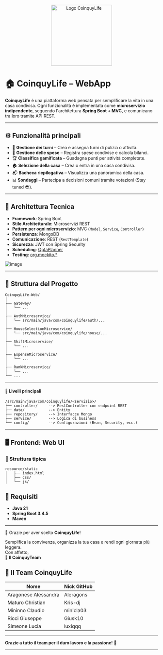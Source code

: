 <p align="center">
  <img src="https://github.com/user-attachments/assets/4d4eafbf-9908-4a72-a9aa-9e93a7e5eb09" alt="Logo CoinquyLife" width="200" />
</p>

# 🏠 CoinquyLife – WebApp

**CoinquyLife** è una piattaforma web pensata per semplificare la vita in una casa condivisa. Ogni funzionalità è implementata come **microservizio indipendente**, seguendo l'architettura **Spring Boot + MVC**, e comunicano tra loro tramite API REST.

---

## ⚙️ Funzionalità principali

- 🧹 **Gestione dei turni** – Crea e assegna turni di pulizia o attività.
- 💸 **Gestione delle spese** – Registra spese condivise e calcola bilanci.
- 🏆 **Classifica gamificata** – Guadagna punti per attività completate.
- 🏠 **Selezione della casa** – Crea o entra in una casa condivisa.
- 📬 **Bacheca riepilogativa** – Visualizza una panoramica della casa.
- 📊 **Sondaggi** – Partecipa a decisioni comuni tramite votazioni (Stay tuned 😎).

---

## 🧱 Architettura Tecnica

- **Framework**: Spring Boot
- **Stile Architetturale**: Microservizi REST
- **Pattern per ogni microservizio**: MVC (`Model`, `Service`, `Controller`)
- **Persistenza**: MongoDB
- **Comunicazione**: REST (`RestTemplate`)
- **Sicurezza**: JWT con Spring Security
- **Scheduling**: [OptaPlanner](https://www.optaplanner.org/)
- **Testing**: [org.mockito.*](https://site.mockito.org/)

![image](https://github.com/user-attachments/assets/29f255e6-fe59-4b7a-a041-dbc80a478edc)

---

## 📁 Struttura del Progetto

``` 
CoinquyLife-Web/
│
├── Gateway/
│   └── ...
│
├── AuthMicroservice/                                 
│   └── src/main/java/com/coinquylife/auth/...
│
├── HouseSelectionMicroservice/
│   └── src/main/java/com/coinquylife/house/...
│
├── ShiftMicroservice/
│   └── ...
│
├── ExpenseMicroservice/
│   └── ...
│
├── RankMicroservice/
│   └── ...
└── ...
``` 
---

#### 📂 Livelli principali
``` 
/src/main/java/com/coinquylife/<servizio>/
├── controller/     --> RestController con endpoint REST
├── data/           --> Entity 
├── repository/     --> Interfacce Mongo
├── service/        --> Logica di business
└── config/         --> Configurazioni (Bean, Security, ecc.)
``` 
---

## 🖥️ Frontend: Web UI

### 📁 Struttura tipica
``` 
resource/static             
│   ├── index.html
│   ├── css/
│   └── js/
``` 
## 🎯 Requisiti

- **Java 21**
- **Spring Boot 3.4.5**
- **Maven**

---

👋 Grazie per aver scelto **CoinquyLife**!

Semplifica la convivenza, organizza la tua casa e rendi ogni giornata più leggera.  
Con affetto,  
**💙 Il CoinquyTeam**

## 👥 Il Team CoinquyLife

| Nome                        | Nick GitHub       |
|-----------------------------|-------------------|
| Aragonese Alessandra        | Aleragons         |
| Maturo Christian            | Kris-dj           |  
| Mininno Claudio             | minicla03         |
| Ricci Giuseppe              | Giusk10           |
| Simeone Lucia               | luxiqqq           |

---

**Grazie a tutto il team per il duro lavoro e la passione!** 💙

---
